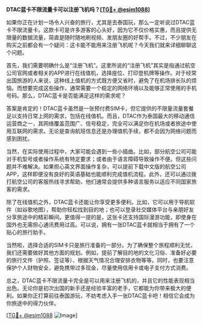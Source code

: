 **DTAC蓝卡不限流量卡可以注册飞机吗？[[TG💪+ @esim1088](https://t.me/s/esim1088)]**

如果你正在计划一场令人兴奋的旅行，尤其是去泰国玩，那么一定听说过DTAC蓝卡不限流量卡。这款卡可是许多游客的心头好，因为它不仅价格实惠，而且提供无限量的数据流量，简直是随时随地刷视频、发朋友圈的好帮手。不过，不少朋友在购买之前都会有一个疑问：这卡能不能用来注册飞机呢？今天我们就来详细聊聊这个问题。

首先，我们需要明确什么是“注册飞机”。这里所说的“注册飞机”其实是指通过航空公司官网或者相关的APP进行在线值机，选择座位、打印登机牌等操作。对于经常出国旅游的人来说，这种线上值机的方式既方便又省时，避免了在机场排长队的烦恼。而想要完成这些操作，通常需要一个稳定的网络环境以及能够正常使用的手机号码。那么，DTAC蓝卡是否能满足这样的需求呢？

答案是肯定的！DTAC蓝卡虽然是一张预付费SIM卡，但它提供的不限量流量套餐足以支持日常上网的需求，包括在线值机。而且，DTAC作为泰国最大的移动通信运营商之一，其网络覆盖范围广、信号稳定，完全可以满足你在机场或者旅途中使用互联网的需求。无论是查询航班信息还是办理值机手续，都不会因为网络问题而感到困扰。

当然，在实际使用过程中，大家可能会遇到一些小插曲。比如，部分航空公司可能对手机型号或者操作系统有特定要求；或者由于语言障碍导致操作不便。但这些问题并不难解决。如果担心英文界面操作复杂，可以提前下载中文版的航空公司APP，这样即便没有良好的英语基础也能顺利完成值机流程。此外，还可以通过拨打航空公司的客服热线寻求帮助，他们通常会提供多种语言服务以适应不同国家旅客的需求。

除了在线值机之外，DTAC蓝卡还能让你享受更多便利。比如，它可以用于导航软件（如谷歌地图），帮助你轻松找到目的地；也可以登录社交媒体平台与亲朋好友分享旅途中的精彩瞬间。更值得一提的是，这张卡还支持国际漫游功能，即使身在国外也无需担心通讯费用过高。可以说，拥有一张DTAC蓝卡就相当于拥有了一个贴心的旅行助手。

当然啦，选择合适的SIM卡只是旅行准备的一部分。为了确保整个旅程顺利无忧，我们还需要做好其他方面的规划。例如，提前了解目的地的文化习俗、准备好必要的旅行文件（护照、签证等）、根据天气情况合理安排衣物等等。同时，也要注意保护个人财物安全，避免携带过多现金，尽量使用信用卡或电子支付方式消费。

总之，DTAC蓝卡不限流量卡完全是可以用来注册飞机的，并且它的性能表现相当出色。无论你是初次出国的新手还是经验丰富的老手，它都能为你带来极大的便利。如果你正打算前往泰国游玩，不妨考虑入手一张DTAC蓝卡吧！相信它会成为你旅途中的得力伙伴。

[[TG💪+ @esim1088](https://t.me/s/esim1088) ![Image](https://i.postimg.cc/4NQfJmqS/Snipaste-2025-05-13-00-14-12.png)]